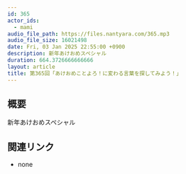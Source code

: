 ```yaml
---
id: 365
actor_ids:
  - mami
audio_file_path: https://files.nantyara.com/365.mp3
audio_file_size: 16021498
date: Fri, 03 Jan 2025 22:55:00 +0900
description: 新年あけおめスペシャル
duration: 664.3726666666666
layout: article
title: 第365回「あけおめことよろ！に変わる言葉を探してみよう！」
---
```

## 概要

新年あけおめスペシャル

## 関連リンク

* none
